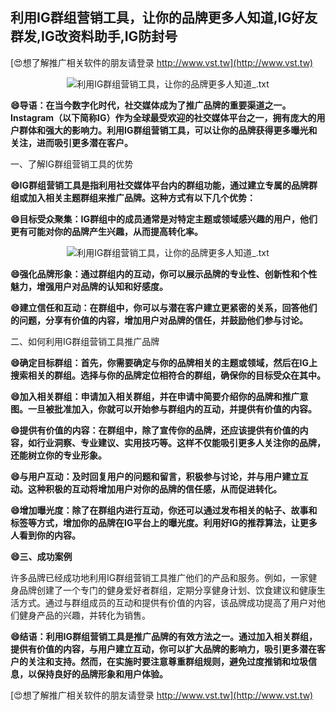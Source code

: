 ## **利用IG群组营销工具，让你的品牌更多人知道,IG好友群发,IG改资料助手,IG防封号**

[😍想了解推广相关软件的朋友请登录 http://www.vst.tw](http://www.vst.tw)

 <center><img src="https://vst.tw/MP4/tuiguang/png/1.png" alt="利用IG群组营销工具，让你的品牌更多人知道_.txt"></center>

**😄导语：在当今数字化时代，社交媒体成为了推广品牌的重要渠道之一。Instagram（以下简称IG）作为全球最受欢迎的社交媒体平台之一，拥有庞大的用户群体和强大的影响力。利用IG群组营销工具，可以让你的品牌获得更多曝光和关注，进而吸引更多潜在客户。**

一、了解IG群组营销工具的优势

**😄IG群组营销工具是指利用社交媒体平台内的群组功能，通过建立专属的品牌群组或加入相关主题群组来推广品牌。这种方式有以下几个优势：**

**😄目标受众聚集：IG群组中的成员通常是对特定主题或领域感兴趣的用户，他们更有可能对你的品牌产生兴趣，从而提高转化率。**

 <center><img src="https://vst.tw/MP4/tuiguang/png/8.png" alt="利用IG群组营销工具，让你的品牌更多人知道_.txt"></center>

**😄强化品牌形象：通过群组内的互动，你可以展示品牌的专业性、创新性和个性魅力，增强用户对品牌的认知和好感度。**

**😄建立信任和互动：在群组中，你可以与潜在客户建立更紧密的关系，回答他们的问题，分享有价值的内容，增加用户对品牌的信任，并鼓励他们参与讨论。**

二、如何利用IG群组营销工具推广品牌

**😄确定目标群组：首先，你需要确定与你的品牌相关的主题或领域，然后在IG上搜索相关的群组。选择与你的品牌定位相符合的群组，确保你的目标受众在其中。**

**😄加入相关群组：申请加入相关群组，并在申请中简要介绍你的品牌和推广意图。一旦被批准加入，你就可以开始参与群组内的互动，并提供有价值的内容。**

**😄提供有价值的内容：在群组中，除了宣传你的品牌，还应该提供有价值的内容，如行业洞察、专业建议、实用技巧等。这样不仅能吸引更多人关注你的品牌，还能树立你的专业形象。**

**😄与用户互动：及时回复用户的问题和留言，积极参与讨论，并与用户建立互动。这种积极的互动将增加用户对你的品牌的信任感，从而促进转化。**

**😄增加曝光度：除了在群组内进行互动，你还可以通过发布相关的帖子、故事和标签等方式，增加你的品牌在IG平台上的曝光度。利用好IG的推荐算法，让更多人看到你的内容。**

**😄三、成功案例**

许多品牌已经成功地利用IG群组营销工具推广他们的产品和服务。例如，一家健身品牌创建了一个专门的健身爱好者群组，定期分享健身计划、饮食建议和健康生活方式。通过与群组成员的互动和提供有价值的内容，该品牌成功提高了用户对他们健身产品的兴趣，并转化为销售。

**😄结语：利用IG群组营销工具是推广品牌的有效方法之一。通过加入相关群组，提供有价值的内容，与用户建立互动，你可以扩大品牌的影响力，吸引更多潜在客户的关注和支持。然而，在实施时要注意尊重群组规则，避免过度推销和垃圾信息，以保持良好的品牌形象和用户体验。**

[😍想了解推广相关软件的朋友请登录 http://www.vst.tw](http://www.vst.tw)



